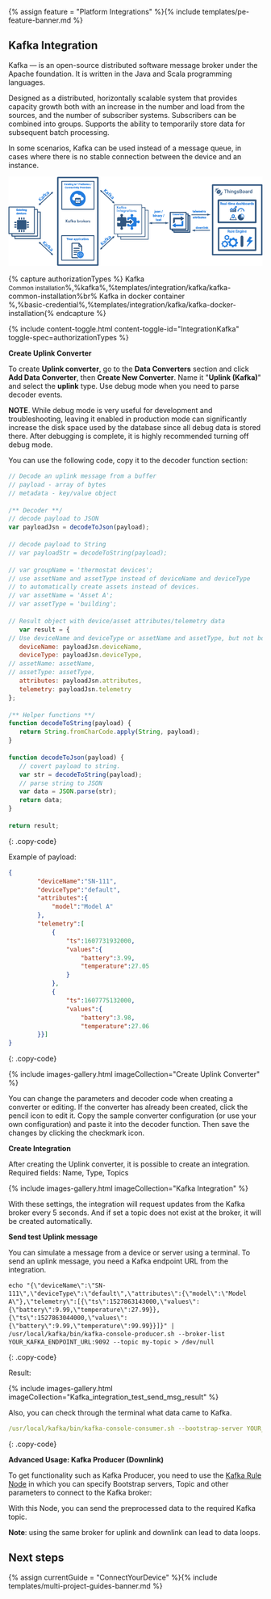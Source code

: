 {% assign feature = "Platform Integrations" %}{% include templates/pe-feature-banner.md %}



## Kafka Integration

Kafka — is an open-source distributed software message broker under the Apache foundation. It is written in the Java and Scala programming languages.

Designed as a distributed, horizontally scalable system that provides capacity growth both with an increase in the number and load from the sources, and the number of subscriber systems. Subscribers can be combined into groups. Supports the ability to temporarily store data for subsequent batch processing.

In some scenarios, Kafka can be used instead of a message queue, in cases where there is no stable connection between the device and an instance.

![image](/images/user-guide/integrations/kafka/Kafka_main.png)

{% capture authorizationTypes %}
Kafka<br/><small>Common installation</small>%,%kafka%,%templates/integration/kafka/kafka-common-installation%br%
Kafka in docker container<br/>%,%basic-credential%,%templates/integration/kafka/kafka-docker-installation{% endcapture %}

{% include content-toggle.html content-toggle-id="IntegrationKafka" toggle-spec=authorizationTypes %}


**Create Uplink Converter**

To create **Uplink converter**, go to the **Data Converters** section and click **Add Data Converter**, then **Create New Converter**. Name it "**Uplink (Kafka)**" and select the **uplink** type. Use debug mode when you need to parse decoder events.

**NOTE**. While debug mode is very useful for development and troubleshooting, leaving it enabled in production mode can significantly increase the disk space used by the database since all debug data is stored there. After debugging is complete, it is highly recommended turning off debug mode.

You can use the following code, copy it to the decoder function section:

```js
// Decode an uplink message from a buffer
// payload - array of bytes
// metadata - key/value object

/** Decoder **/
// decode payload to JSON
var payloadJsn = decodeToJson(payload);

// decode payload to String
// var payloadStr = decodeToString(payload);

// var groupName = 'thermostat devices';
// use assetName and assetType instead of deviceName and deviceType
// to automatically create assets instead of devices.
// var assetName = 'Asset A';
// var assetType = 'building';

// Result object with device/asset attributes/telemetry data
   var result = {
// Use deviceName and deviceType or assetName and assetType, but not both.
   deviceName: payloadJsn.deviceName,
   deviceType: payloadJsn.deviceType,
// assetName: assetName,
// assetType: assetType,
   attributes: payloadJsn.attributes,
   telemetry: payloadJsn.telemetry
};

/** Helper functions **/
function decodeToString(payload) {
   return String.fromCharCode.apply(String, payload);
}

function decodeToJson(payload) {
   // covert payload to string.
   var str = decodeToString(payload);
   // parse string to JSON
   var data = JSON.parse(str);
   return data;
}

return result;
```
{: .copy-code}

Example of payload:
```json
{
        "deviceName":"SN-111",
        "deviceType":"default",
        "attributes":{
            "model":"Model A"
        },
        "telemetry":[
            {
                "ts":1607731932000,
                "values":{
                    "battery":3.99,
                    "temperature":27.05
                }
            },
            {
                "ts":1607775132000,
                "values":{
                    "battery":3.98,
                    "temperature":27.06
        }}]
}
```
{: .copy-code}

{% include images-gallery.html imageCollection="Create Uplink Converter" %}

You can change the parameters and decoder code when creating a converter or editing. If the converter has already been created, click the pencil icon to edit it. Copy the sample converter configuration (or use your own configuration) and paste it into the decoder function. Then save the changes by clicking the checkmark icon.


**Create Integration**
 
After creating the Uplink converter, it is possible to create an integration. Required fields: Name, Type, Topics

{% include images-gallery.html imageCollection="Kafka Integration" %}

With these settings, the integration will request updates from the Kafka broker every 5 seconds. And if set a topic does not exist at the broker, it will be created automatically.

**Send test Uplink message**

You can simulate a message from a device or server using a terminal. To send an uplink message, you need a Kafka endpoint URL from the integration.
```shell
echo "{\"deviceName\":\"SN-111\",\"deviceType\":\"default\",\"attributes\":{\"model\":\"Model A\"},\"telemetry\":[{\"ts\":1527863143000,\"values\":{\"battery\":9.99,\"temperature\":27.99}},{\"ts\":1527863044000,\"values\":{\"battery\":9.99,\"temperature\":99.99}}]}" | /usr/local/kafka/bin/kafka-console-producer.sh --broker-list YOUR_KAFKA_ENDPOINT_URL:9092 --topic my-topic > /dev/null
```
{: .copy-code}

Result:

{% include images-gallery.html imageCollection="Kafka_integration_test_send_msg_result" %}

Also, you can check through the terminal what data came to Kafka.
```yml
/usr/local/kafka/bin/kafka-console-consumer.sh --bootstrap-server YOUR_KAFKA_ENDPOINT_URL:9092 --topic my-topic --from-beginning
```
{: .copy-code}

**Advanced Usage: Kafka Producer (Downlink)**

To get functionality such as Kafka Producer, you need to use the [Kafka Rule Node](https://thingsboard.io/docs/pe/user-guide/rule-engine-2-0/external-nodes/#kafka-node) in which you can specify Bootstrap servers, Topic and other parameters to connect to the Kafka broker:

With this Node, you can send the preprocessed data to the required Kafka topic.

**Note**: using the same broker for uplink and downlink can lead to data loops.

## Next steps

{% assign currentGuide = "ConnectYourDevice" %}{% include templates/multi-project-guides-banner.md %}